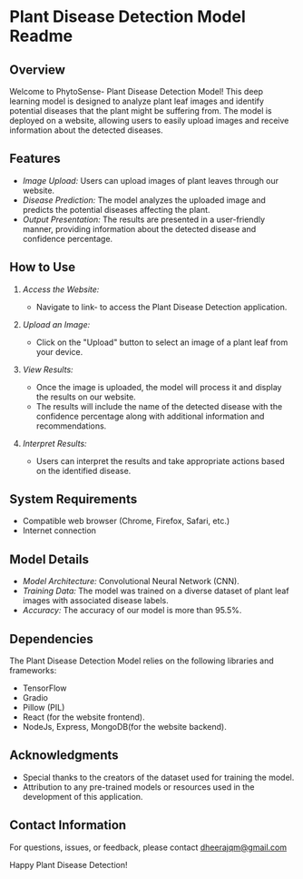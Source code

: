 # Plant Disease Detection Model Readme

## Overview

Welcome to PhytoSense- Plant Disease Detection Model! This deep learning model is designed to analyze plant leaf images and identify potential diseases that the plant might be suffering from. The model is deployed on a website, allowing users to easily upload images and receive information about the detected diseases.

## Features

- *Image Upload:* Users can upload images of plant leaves through our website.
- *Disease Prediction:* The model analyzes the uploaded image and predicts the potential diseases affecting the plant.
- *Output Presentation:* The results are presented in a user-friendly manner, providing information about the detected disease and confidence percentage.

## How to Use

1. *Access the Website:*
   - Navigate to link-  to access the Plant Disease Detection application.

2. *Upload an Image:*
   - Click on the "Upload" button to select an image of a plant leaf from your device.

3. *View Results:*
   - Once the image is uploaded, the model will process it and display the results on our website.
   - The results will include the name of the detected disease with the confidence percentage along with additional information and recommendations.

4. *Interpret Results:*
   - Users can interpret the results and take appropriate actions based on the identified disease.

## System Requirements

- Compatible web browser (Chrome, Firefox, Safari, etc.)
- Internet connection

## Model Details

- *Model Architecture:*  Convolutional Neural Network (CNN).
- *Training Data:* The model was trained on a diverse dataset of plant leaf images with associated disease labels.
- *Accuracy:* The accuracy of our model is more than 95.5%.
## Dependencies

The Plant Disease Detection Model relies on the following libraries and frameworks:

- TensorFlow
- Gradio
- Pillow (PIL)
- React (for the website frontend).
- NodeJs, Express, MongoDB(for the website backend).


## Acknowledgments

- Special thanks to the creators of the dataset used for training the model.
- Attribution to any pre-trained models or resources used in the development of this application.

## Contact Information

For questions, issues, or feedback, please contact dheerajqm@gmail.com

Happy Plant Disease Detection!
